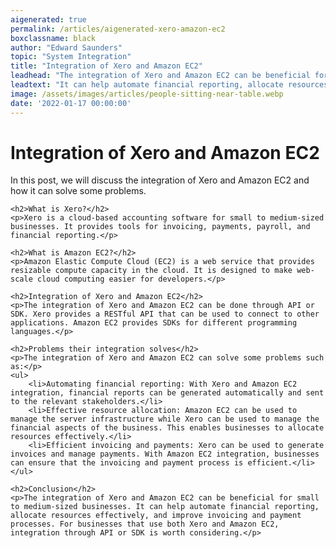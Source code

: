 ```yaml
---
aigenerated: true
permalink: /articles/aigenerated-xero-amazon-ec2
boxclassname: black
author: "Edward Saunders"
topic: "System Integration"
title: "Integration of Xero and Amazon EC2"
leadhead: "The integration of Xero and Amazon EC2 can be beneficial for small to medium-sized businesses"
leadtext: "It can help automate financial reporting, allocate resources effectively, and improve invoicing and payment processes. For businesses that use both Xero and Amazon EC2, integration through API or SDK is worth considering."
image: /assets/images/articles/people-sitting-near-table.webp
date: '2022-01-17 00:00:00'
---
```

<div class="arttext">	<h1>Integration of Xero and Amazon EC2</h1>
	<p>In this post, we will discuss the integration of Xero and Amazon EC2 and how it can solve some problems.</p>

	<h2>What is Xero?</h2>
	<p>Xero is a cloud-based accounting software for small to medium-sized businesses. It provides tools for invoicing, payments, payroll, and financial reporting.</p>

	<h2>What is Amazon EC2?</h2>
	<p>Amazon Elastic Compute Cloud (EC2) is a web service that provides resizable compute capacity in the cloud. It is designed to make web-scale cloud computing easier for developers.</p>

	<h2>Integration of Xero and Amazon EC2</h2>
	<p>The integration of Xero and Amazon EC2 can be done through API or SDK. Xero provides a RESTful API that can be used to connect to other applications. Amazon EC2 provides SDKs for different programming languages.</p>

	<h2>Problems their integration solves</h2>
	<p>The integration of Xero and Amazon EC2 can solve some problems such as:</p>
	<ul>
		<li>Automating financial reporting: With Xero and Amazon EC2 integration, financial reports can be generated automatically and sent to the relevant stakeholders.</li>
		<li>Effective resource allocation: Amazon EC2 can be used to manage the server infrastructure while Xero can be used to manage the financial aspects of the business. This enables businesses to allocate resources effectively.</li>
		<li>Efficient invoicing and payments: Xero can be used to generate invoices and manage payments. With Amazon EC2 integration, businesses can ensure that the invoicing and payment process is efficient.</li>
	</ul>

	<h2>Conclusion</h2>
	<p>The integration of Xero and Amazon EC2 can be beneficial for small to medium-sized businesses. It can help automate financial reporting, allocate resources effectively, and improve invoicing and payment processes. For businesses that use both Xero and Amazon EC2, integration through API or SDK is worth considering.</p>

</div>